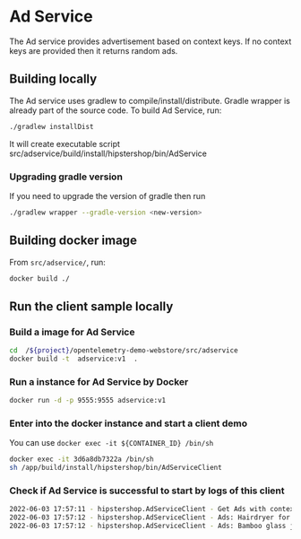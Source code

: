 # Ad Service

The Ad service provides advertisement based on context keys. If no context keys
are provided then it returns random ads.

## Building locally

The Ad service uses gradlew to compile/install/distribute. Gradle wrapper is
already part of the source code. To build Ad Service, run:

```sh
./gradlew installDist
```

It will create executable script src/adservice/build/install/hipstershop/bin/AdService

### Upgrading gradle version

If you need to upgrade the version of gradle then run

```sh
./gradlew wrapper --gradle-version <new-version>
```

## Building docker image

From `src/adservice/`, run:

```sh
docker build ./
```

## Run the client sample locally

### Build a image for Ad Service

```sh
cd  /${project}/opentelemetry-demo-webstore/src/adservice
docker build -t  adservice:v1  . 
```

### Run a instance for Ad Service by Docker

```sh
docker run -d -p 9555:9555 adservice:v1 
```

### Enter into the docker instance and start a client demo

You can use `docker exec -it ${CONTAINER_ID} /bin/sh`

```sh
docker exec -it 3d6a8db7322a /bin/sh
sh /app/build/install/hipstershop/bin/AdServiceClient
```

### Check if Ad Service is successful to start by logs of this client

```sh
2022-06-03 17:57:11 - hipstershop.AdServiceClient - Get Ads with context camera ... trace_id= span_id= trace_flags= 
2022-06-03 17:57:12 - hipstershop.AdServiceClient - Ads: Hairdryer for sale. 50% off. trace_id= span_id= trace_flags= 
2022-06-03 17:57:12 - hipstershop.AdServiceClient - Ads: Bamboo glass jar for sale. 10% off. trace_id= span_id= trace_flags= 
```
